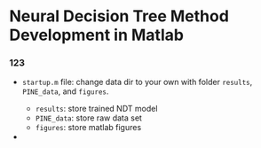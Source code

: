 # Neural Decision Tree Method Development in Matlab
### 123

- `startup.m` file: change data dir to your own with folder `results`, `PINE_data`, and `figures`.
    - `results`: store trained NDT model
    - `PINE_data`: store raw data set
    - `figures`: store matlab figures

- 

